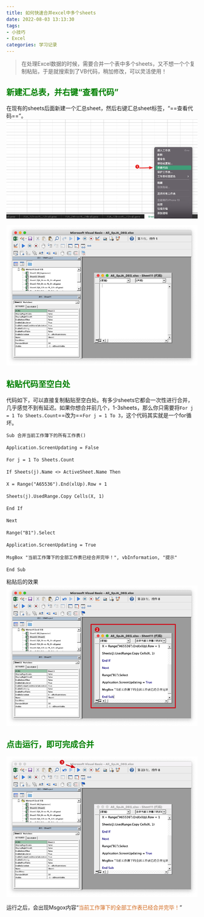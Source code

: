 ```yaml
---
title: 如何快速合并excel中多个sheets
date: 2022-08-03 13:13:30
tags: 
- 小技巧
- Excel
categories: 学习记录
---
```

> 在处理Excel数据的时候，需要合并一个表中多个sheets，又不想一个个复制粘贴，于是就搜索到了VB代码，稍加修改，可以灵活使用！
<meta name="referrer" content="no-referrer" />


<!--more-->

## <font color=green>新建汇总表，并右键“查看代码”</font>
在现有的sheets后面新建一个汇总sheet，然后右键汇总sheet标签，“==查看代码==”。
![2022-08-03-Xnip2022-08-03_13-24-49](https://raw.githubusercontent.com/Lxmic/Picture-bed/master/uPic/2022-08-03-Xnip2022-08-03_13-24-49.jpg)

![2022-08-03-Xnip2022-08-03_13-30-20](https://raw.githubusercontent.com/Lxmic/Picture-bed/master/uPic/2022-08-03-Xnip2022-08-03_13-30-20.jpg)

## <font color= green>粘贴代码至空白处</font>
代码如下，可以直接复制黏贴至空白处。有多少sheets它都会一次性进行合并，几乎感觉不到有延迟。如果你想合并前几个，1-3sheets，那么你只需要将`For j = 1 To Sheets.Count`==改为==`For j = 1 To 3`，这个代码其实就是一个for循坏。
```
Sub 合并当前工作簿下的所有工作表()

Application.ScreenUpdating = False

For j = 1 To Sheets.Count

If Sheets(j).Name <> ActiveSheet.Name Then

X = Range("A65536").End(xlUp).Row + 1

Sheets(j).UsedRange.Copy Cells(X, 1)

End If

Next

Range("B1").Select

Application.ScreenUpdating = True

MsgBox "当前工作簿下的全部工作表已经合并完毕！", vbInformation, "提示"

End Sub
```
粘贴后的效果
![2022-08-03-Xnip2022-08-03_13-38-09](https://raw.githubusercontent.com/Lxmic/Picture-bed/master/uPic/2022-08-03-Xnip2022-08-03_13-38-09.jpg)

## <font color= green>点击运行，即可完成合并</font>
![2022-08-03-Xnip2022-08-03_13-40-42](https://raw.githubusercontent.com/Lxmic/Picture-bed/master/uPic/2022-08-03-Xnip2022-08-03_13-40-42.jpg)

运行之后，会出现Msgox内容“<font color=chocolate>当前工作簿下的全部工作表已经合并完毕！</font>”